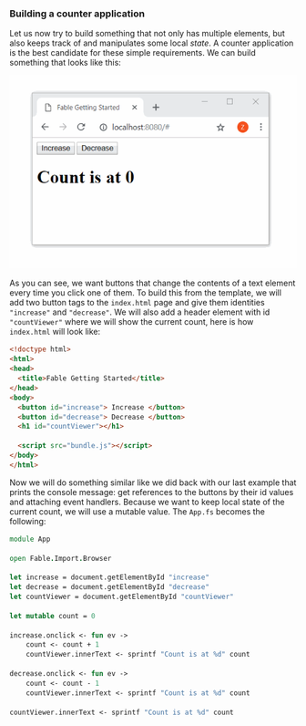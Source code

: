 ### Building a counter application

Let us now try to build something that not only has multiple elements, but also keeps track of and manipulates some local *state*. A counter application is the best candidate for these simple requirements. We can build something that looks like this: 

![counter](img/counter.gif)

As you can see, we want buttons that change the contents of a text element every time you click one of them. To build this from the template, we will add two button tags to the `index.html` page and give them identities `"increase"` and `"decrease"`. We will also add a header element with id `"countViewer"` where we will show the current count, here is how  `index.html` will look like:

```html
<!doctype html>
<html>
<head>
  <title>Fable Getting Started</title>
</head>
<body>
  <button id="increase"> Increase </button> 
  <button id="decrease"> Decrease </button> 
  <h1 id="countViewer"></h1>

  <script src="bundle.js"></script>
</body>
</html>
```

Now we will do something similar like we did back with our last example that prints the console message: get references to the buttons by their id values and attaching event handlers. Because we want to keep local state of the current count, we will use a mutable value. The `App.fs` becomes the following:

```fs
module App

open Fable.Import.Browser

let increase = document.getElementById "increase"
let decrease = document.getElementById "decrease"
let countViewer = document.getElementById "countViewer"
 
let mutable count = 0

increase.onclick <- fun ev ->
    count <- count + 1
    countViewer.innerText <- sprintf "Count is at %d" count

decrease.onclick <- fun ev ->
    count <- count - 1
    countViewer.innerText <- sprintf "Count is at %d" count

countViewer.innerText <- sprintf "Count is at %d" count
```